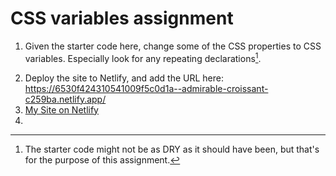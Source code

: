 # CSS variables assignment

1. Given the starter code here, change some of the CSS properties to CSS variables. Especially look for any repeating declarations[^1].
[^1]: The starter code might not be as DRY as it should have been, but that's for the purpose of this assignment.

2. Deploy the site to Netlify, and add the URL here: https://6530f424310541009f5c0d1a--admirable-croissant-c259ba.netlify.app/
3. [My Site on Netlify](URL)
4. 

